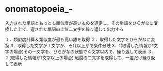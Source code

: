 # onomatopoeia_-


入力された単語ともっとも類似度が高いものを選定し、その単語をひらがなに変換した上で、選された単語の上位二文字を繰り返して出力する

１．類似度計算＆類似度が最も高い語を取得
２．取得した文字をひらがなに変換
3．取得した文字が１文字か、それ以上かで条件分岐
3．1(取得した情報が1文字の場合)その一文字を、ひらがなの状態で４文字以内で、繰り返して表示
３．２(取得した情報が1文字以上の場合).戦闘の二文字を取得して、一度だけ繰り返して表示
